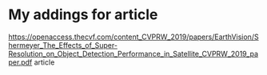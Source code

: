 # My addings for article
https://openaccess.thecvf.com/content_CVPRW_2019/papers/EarthVision/Shermeyer_The_Effects_of_Super-Resolution_on_Object_Detection_Performance_in_Satellite_CVPRW_2019_paper.pdf article
